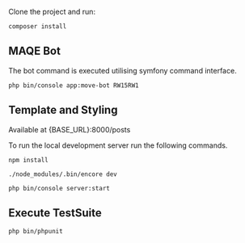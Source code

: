 Clone the project and run:
```
composer install
```

## MAQE Bot
The bot command is executed utilising symfony command interface.

```
php bin/console app:move-bot RW15RW1
```
## Template and Styling
Available at {BASE_URL}:8000/posts

To run the local development server run the following commands.
```
npm install
```
```
./node_modules/.bin/encore dev
```
```
php bin/console server:start
```

## Execute TestSuite
```
php bin/phpunit
```
